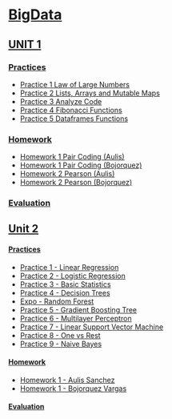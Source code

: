 # [BigData ](https://github.com/CarlosBqz/BigData "# BigData ")


## [UNIT 1](https://github.com/CarlosBqz/BigData/tree/Unidad1 "UNIT 1")

### [Practices](https://github.com/CarlosBqz/BigData/tree/Unidad1/practices "Practices")
- [Practice 1 Law of Large Numbers](https://github.com/CarlosBqz/DataMining/blob/Unit1/Practice1.md "Practice 1 Law of Large Numbers")
- [Practice 2 Lists, Arrays and Mutable Maps](https://github.com/CarlosBqz/BigData/blob/Unidad1/practices/Practica2.md "Practice 2 Lists, Arrays and Mutable Maps")
- [Practice 3 Analyze Code](https://github.com/CarlosBqz/BigData/blob/Unidad1/practices/Practice3.md "Practice 3 Analyze Code")
- [Practice 4 Fibonacci Functions](https://github.com/CarlosBqz/BigData/blob/Unidad1/practices/Practice4.md "Practice 4 Fibonacci Functions")
- [Practice 5 Dataframes Functions](https://github.com/CarlosBqz/BigData/blob/Unidad1/practices/practice5.md "Practice 5 Dataframes Functions")


### [Homework](https://github.com/CarlosBqz/BigData/tree/Unidad1/homework "Homework")
- [Homework 1 Pair Coding (Aulis)](https://github.com/CarlosBqz/BigData/blob/Unidad1/homework/homework_1_VictorAulis.md "Homework 1 Pair Coding (Aulis)")
- [Homework 1 Pair Coding (Bojorquez)](https://github.com/CarlosBqz/BigData/blob/Unidad1/homework/homework_1_Bojorquez.md "Homework 1 Pair Coding (Bojorquez)")
- [Homework 2 Pearson (Aulis)](https://github.com/CarlosBqz/BigData/blob/Unidad1/homework/homework_2_VictorAulis.md "Homework 2 Pearson (Aulis)")
- [Homework 2 Pearson (Bojorquez)](https://github.com/CarlosBqz/BigData/blob/Unidad1/homework/homework_2_Bojorquez.md "Homework 2 Pearson (Bojorquez)")

### [Evaluation](https://github.com/CarlosBqz/BigData/blob/Unidad1/Evaluation.md "Evaluation")


## [Unit 2](https://github.com/CarlosBqz/BigData/tree/Unidad2 "Unit 2")

#### [Practices](https://github.com/CarlosBqz/BigData/tree/Unidad2/practices "Practices")
- [Practice 1 - Linear Regression](https://github.com/CarlosBqz/BigData/blob/Unidad2/practices/U2_Practice1.md "Practice 1 - Linear Regression")
- [Practice 2 - Logistic Regression](https://github.com/CarlosBqz/BigData/blob/Unidad2/practices/U2_Practice2.md "Practice 2 - Logistic Regression")
- [Practice 3 - Basic Statistics](https://github.com/CarlosBqz/BigData/blob/Unidad2/practices/U2_Practice3.md "Practice 3 - Basic Statistics")
- [Practice 4 - Decision Trees](https://github.com/CarlosBqz/BigData/blob/Unidad2/practices/U2_Practice4.md "Practice 4 - Decision Trees")
- [Expo - Random Forest](https://github.com/CarlosBqz/RandomForestClassifier "Practice 5 - Random Forest")
- [Practice 5 - Gradient Boosting Tree](https://github.com/CarlosBqz/BigData/blob/Unidad2/practices/U2_Practice5.md "Practice 5 - Gradient Boosting")
- [Practice 6 - Multilayer Perceptron ](https://github.com/CarlosBqz/BigData/blob/Unidad2/practices/U2_Practice6.md "Practice 6 - Multilayer Perceptron ")
- [Practice 7 - Linear Support Vector Machine](https://github.com/CarlosBqz/BigData/blob/Unidad2/practices/U2_Practice7.md "Practice 7 - Linear Support Vector Machine")
- [Practice 8 - One vs Rest](https://github.com/CarlosBqz/BigData/blob/Unidad2/practices/U2_Practice8.md "Practice 8 - One vs Rest")
- [Practice 9 - Naive Bayes](https://github.com/CarlosBqz/BigData/blob/Unidad2/practices/U2_Practice9.md "Practice 9 - Naive Bayes")

#### [Homework](https://github.com/CarlosBqz/BigData/tree/Unidad2/homework "Homework")
- [Homework 1 - Aulis Sanchez](https://github.com/CarlosBqz/BigData/blob/Unidad2/homework/Homework_1_Aulis.md "Homework 1 - Aulis Sanchez")
- [Homework 1 - Bojorquez Vargas](https://github.com/CarlosBqz/BigData/blob/Unidad2/homework/Homework_1_Bojorquez.md "Homework 1 - Bojorquez Vargas")

#### [Evaluation](https://github.com/CarlosBqz/BigData/blob/Unidad2/Examen.md "Evaluation")
